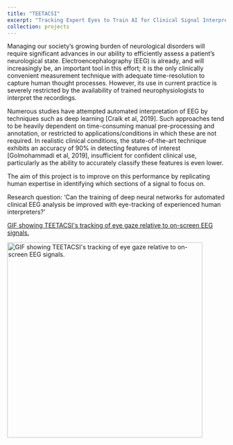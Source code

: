```yaml
---
title: "TEETACSI"
excerpt: "Tracking Expert Eyes to Train AI for Clinical Signal Interpretation<br/><img src='images/eyetracker.gif'>"
collection: projects
---
```


Managing our society’s growing burden of neurological disorders will require significant advances in our ability to efficiently assess a patient’s neurological state. Electroencephalography (EEG) is already, and will increasingly be, an important tool in this effort; it is the only clinically convenient measurement technique with adequate time-resolution to capture human thought processes. However, its use in current practice is severely restricted by the availability of trained neurophysiologists to interpret the recordings. 

Numerous studies have attempted automated interpretation of EEG by techniques such as deep learning [Craik et al, 2019]. Such approaches tend to be heavily dependent on time-consuming manual pre-processing and annotation, or restricted to applications/conditions in which these are not required. In realistic clinical conditions, the state-of-the-art technique exhibits an accuracy of 90% in detecting features of interest [Golmohammadi et al, 2019], insufficient for confident clinical use, particularly as the ability to accurately classify these features is even lower.

The aim of this project is to improve on this performance by replicating human expertise in identifying which sections of a signal to focus on.

Research question: ‘Can the training of deep neural networks for automated clinical EEG analysis be improved with eye-tracking of experienced human interpreters?’

[GIF showing TEETACSI's tracking of eye gaze relative to on-screen EEG signals.](https://github.com/DWonGH/TEETACSI/blob/main/eyetracker.gif)

<image src="https://github.com/DWonGH/TEETACSI/blob/main/eyetracker.gif" alt="GIF showing TEETACSI's tracking of eye gaze relative to on-screen EEG signals." width="450" /> 
